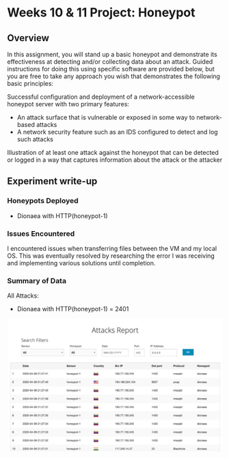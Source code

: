 # Weeks 10 & 11 Project: Honeypot

## Overview

In this assignment, you will stand up a basic honeypot and demonstrate its effectiveness at detecting and/or collecting data about an attack. Guided instructions for doing this using specific software are provided below, but you are free to take any approach you wish that demonstrates the following basic principles:

Successful configuration and deployment of a network-accessible honeypot server with two primary features:
 - An attack surface that is vulnerable or exposed in some way to network-based attacks
 - A network security feature such as an IDS configured to detect and log such attacks

Illustration of at least one attack against the honeypot that can be detected or logged in a way that captures information about the attack or the attacker

## Experiment write-up


### Honeypots Deployed

 - Dionaea with HTTP(honeypot-1)
 
### Issues Encountered

I encountered issues when transferring files between the VM and my local OS. This was eventually resolved by researching the error I was receiving and implementing various solutions until completion.

### Summary of Data

All Attacks:

 - Dionaea with HTTP(honeypot-1) = 2401
 
![Image of Attacks](Attacks.jpeg)
